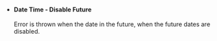 - #### Date Time - Disable Future
	Error is thrown when the date in the future, when the future dates are disabled.
